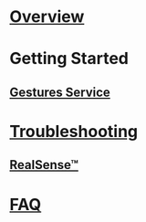 # [Overview](index.md)
# Getting Started
## [Gestures Service](getting-started-gestures-service.md)
# [Troubleshooting](troubleshooting-camera.md)
## [RealSense™](troubleshooting-RealSense-camera.md)
# [FAQ](faq.md)